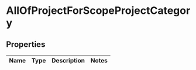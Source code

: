 # AllOfProjectForScopeProjectCategory

## Properties
Name | Type | Description | Notes
------------ | ------------- | ------------- | -------------
